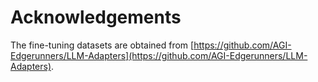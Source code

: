 # Acknowledgements

The fine-tuning datasets are obtained from [https://github.com/AGI-Edgerunners/LLM-Adapters](https://github.com/AGI-Edgerunners/LLM-Adapters).
